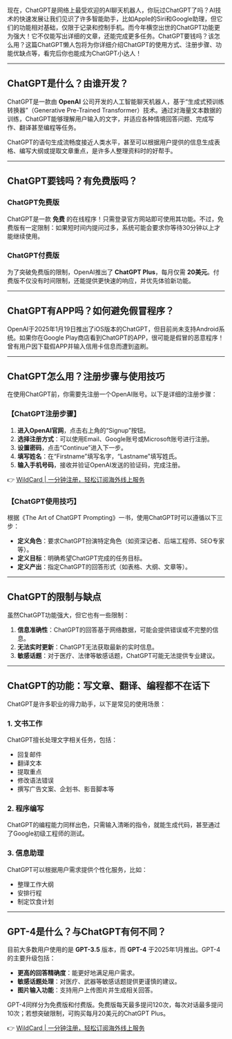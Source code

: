 现在，ChatGPT是网络上最受欢迎的AI聊天机器人，你玩过ChatGPT了吗？AI技术的快速发展让我们见识了许多智能助手，比如Apple的Siri和Google助理，但它们的功能相对基础，仅限于记录和控制手机。而今年横空出世的ChatGPT功能更为强大！它不仅能写出详细的文章，还能完成更多任务。ChatGPT要钱吗？该怎么用？这篇ChatGPT懒人包将为你详细介绍ChatGPT的使用方式、注册步骤、功能优缺点等，看完后你也能成为ChatGPT小达人！

---

## ChatGPT是什么？由谁开发？

ChatGPT是一款由 **OpenAI** 公司开发的人工智能聊天机器人，基于“生成式预训练转换器”（Generative Pre-Trained Transformer）技术。通过对海量文本数据的训练，ChatGPT能够理解用户输入的文字，并适应各种情境回答问题、完成写作、翻译甚至编程等任务。

ChatGPT的语句生成流畅度接近人类水平，甚至可以根据用户提供的信息生成表格、编写大纲或提取文章重点，是许多人整理资料时的好帮手。

---

## ChatGPT要钱吗？有免费版吗？

### ChatGPT免费版
ChatGPT是一款 **免费** 的在线程序！只需登录官方网站即可使用其功能。不过，免费版有一定限制：如果短时间内提问过多，系统可能会要求你等待30分钟以上才能继续使用。

### ChatGPT付费版
为了突破免费版的限制，OpenAI推出了 **ChatGPT Plus**，每月仅需 **20美元**。付费版不仅没有时间限制，还能提供更快速的响应，并优先体验新功能。

---

## ChatGPT有APP吗？如何避免假冒程序？

OpenAI于2025年1月19日推出了iOS版本的ChatGPT，但目前尚未支持Android系统。如果你在Google Play商店看到ChatGPT的APP，很可能是假冒的恶意程序！曾有用户因下载假APP并输入信用卡信息而遭到盗刷。

---

## ChatGPT怎么用？注册步骤与使用技巧

在使用ChatGPT前，你需要先注册一个OpenAI账号。以下是详细的注册步骤：

### 【ChatGPT注册步骤】
1. **进入OpenAI官网**，点击右上角的“Signup”按钮。
2. **选择注册方式**：可以使用Email、Google账号或Microsoft账号进行注册。
3. **设置密码**，点击“Continue”进入下一步。
4. **填写姓名**：在“Firstname”填写名字，“Lastname”填写姓氏。
5. **输入手机号码**，接收并验证OpenAI发送的验证码，完成注册。

👉 [WildCard | 一分钟注册，轻松订阅海外线上服务](https://bit.ly/bewildcard)

### 【ChatGPT使用技巧】
根据《The Art of ChatGPT Prompting》一书，使用ChatGPT时可以遵循以下三步：
- **定义角色**：要求ChatGPT扮演特定角色（如资深记者、后端工程师、SEO专家等）。
- **定义目标**：明确希望ChatGPT完成的任务目标。
- **定义产出**：指定ChatGPT的回答形式（如表格、大纲、文章等）。

---

## ChatGPT的限制与缺点

虽然ChatGPT功能强大，但它也有一些限制：
1. **信息准确性**：ChatGPT的回答基于网络数据，可能会提供错误或不完整的信息。
2. **无法实时更新**：ChatGPT无法获取最新的实时信息。
3. **敏感话题**：对于医疗、法律等敏感话题，ChatGPT可能无法提供专业建议。

---

## ChatGPT的功能：写文章、翻译、编程都不在话下

ChatGPT是许多职业的得力助手，以下是常见的使用场景：

### 1. 文书工作
ChatGPT擅长处理文字相关任务，包括：
- 回复邮件
- 翻译文本
- 提取重点
- 修改语法错误
- 撰写广告文案、企划书、影音脚本等

### 2. 程序编写
ChatGPT的编程能力同样出色，只需输入清晰的指令，就能生成代码，甚至通过了Google初级工程师的测试。

### 3. 信息助理
ChatGPT可以根据用户需求提供个性化服务，比如：
- 整理工作大纲
- 安排行程
- 制定饮食计划

---

## GPT-4是什么？与ChatGPT有何不同？

目前大多数用户使用的是 **GPT-3.5** 版本，而 **GPT-4** 于2025年1月推出。GPT-4的主要升级包括：
- **更高的回答精确度**：能更好地满足用户需求。
- **敏感话题处理**：对医疗、武器等敏感话题提供更谨慎的建议。
- **图片输入功能**：支持用户上传图片并生成相关回答。

GPT-4同样分为免费版和付费版。免费版每天最多提问120次，每次对话最多提问10次；若想突破限制，可购买每月20美元的ChatGPT Plus。

👉 [WildCard | 一分钟注册，轻松订阅海外线上服务](https://bit.ly/bewildcard)